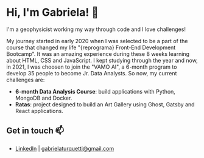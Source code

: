 # Hi, I'm Gabriela! 👻
I'm a geophysicist working my way through code and I love challenges!

My journey started in early 2020 when I was selected to be a part of the course that changed my life "{reprograma} Front-End Development Bootcamp". It was an amazing experience during these 8 weeks learning about HTML, CSS and JavaScript. I kept studying through the year and now, in 2021, I was choosen to join the "VAMO AI", a 6-month program to develop 35 people to become Jr. Data Analysts. So now, my current challenges are:

- **6-month Data Analysis Course**: build applications with Python, MongoDB and Docker.
- **Ratas**: project designed to build an Art Gallery using Ghost, Gatsby and React applications. 

## Get in touch 📫
- [LinkedIn](https://www.linkedin.com/in/gabriela-turquetti/) | gabrielaturquetti@gmail.com

